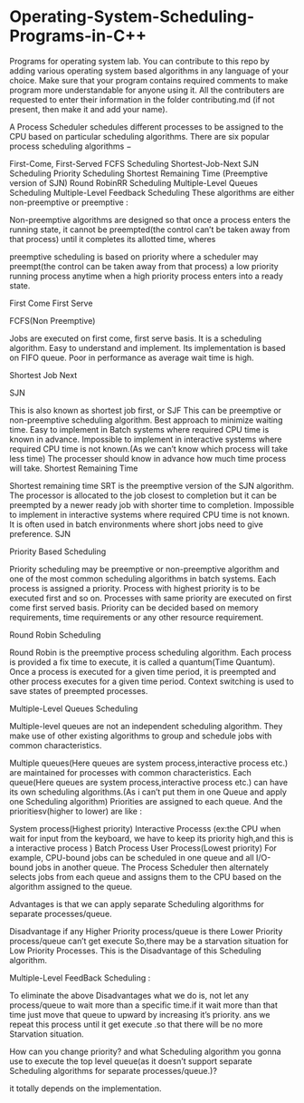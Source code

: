 # Operating-System-Scheduling-Programs-in-C++
Programs for operating system lab.
You can contribute to this repo by adding various operating system based algorithms in any language of your choice.
Make sure that your program contains required comments to make program more understandable for anyone using it.
All the contributers are requested to enter their information in the folder contributing.md (if not present, then make it and add your name).


A Process Scheduler schedules different processes to be assigned to the CPU based on particular scheduling algorithms. There are six popular process scheduling algorithms −

First-Come, First-Served FCFS Scheduling
Shortest-Job-Next SJN Scheduling
Priority Scheduling
Shortest Remaining Time (Preemptive version of SJN)
Round RobinRR Scheduling
Multiple-Level Queues Scheduling
Multiple-Level Feedback Scheduling
These algorithms are either non-preemptive or preemptive :

Non-preemptive algorithms are designed so that once a process enters the running state, it cannot be preempted(the control can’t be taken away from that process) until it completes its allotted time, wheres

preemptive scheduling is based on priority where a scheduler may preempt(the control can be taken away from that process) a low priority running process anytime when a high priority process enters into a ready state.

First Come First Serve

FCFS(Non Preemptive)

Jobs are executed on first come, first serve basis.
It is a scheduling algorithm.
Easy to understand and implement.
Its implementation is based on FIFO queue.
Poor in performance as average wait time is high.

Shortest Job Next

SJN

This is also known as shortest job first, or SJF
This can be preemptive or non-preemptive scheduling algorithm.
Best approach to minimize waiting time.
Easy to implement in Batch systems where required CPU time is known in advance.
Impossible to implement in interactive systems where required CPU time is not known.(As we can’t know which process will take less time)
The processer should know in advance how much time process will take.
Shortest Remaining Time

Shortest remaining time SRT is the preemptive version of the SJN algorithm.
The processor is allocated to the job closest to completion but it can be preempted by a newer ready job with shorter time to completion.
Impossible to implement in interactive systems where required CPU time is not known.
It is often used in batch environments where short jobs need to give preference.
SJN


Priority Based Scheduling

Priority scheduling may be preemptive or non-preemptive algorithm and one of the most common scheduling algorithms in batch systems.
Each process is assigned a priority. Process with highest priority is to be executed first and so on.
Processes with same priority are executed on first come first served basis.
Priority can be decided based on memory requirements, time requirements or any other resource requirement.

Round Robin Scheduling

Round Robin is the preemptive process scheduling algorithm.
Each process is provided a fix time to execute, it is called a quantum(Time Quantum).
Once a process is executed for a given time period, it is preempted and other process executes for a given time period.
Context switching is used to save states of preempted processes.

Multiple-Level Queues Scheduling

Multiple-level queues are not an independent scheduling algorithm. They make use of other existing algorithms to group and schedule jobs with common characteristics.

Multiple queues(Here queues are system process,interactive process etc.) are maintained for processes with common characteristics.
Each queue(Here queues are system process,interactive process etc.) can have its own scheduling algorithms.(As i can’t put them in one Queue and apply one Scheduling algorithm)
Priorities are assigned to each queue.
And the prioritiesv(higher to lower) are like :

System process(Highest priority)
Interactive Processs (ex:the CPU when wait for input from the keyboard, we have to keep its priority high,and this is a interactive process )
Batch Process
User Process(Lowest priority)
For example, CPU-bound jobs can be scheduled in one queue and all I/O-bound jobs in another queue. The Process Scheduler then alternately selects jobs from each queue and assigns them to the CPU based on the algorithm assigned to the queue.


Advantages is that we can apply separate Scheduling algorithms for separate processes/queue.

Disadvantage if any Higher Priority process/queue is there Lower Priority process/queue can’t get execute So,there may be a starvation situation for Low Priority Processes. This is the Disadvantage of this Scheduling algorithm.

Multiple-Level FeedBack Scheduling :

To eliminate the above Disadvantages what we do is, not let any process/queue to wait more than a specific time.if it wait more than that time just move that queue to upward by increasing it’s priority. ans we repeat this process until it get execute .so that there will be no more Starvation situation.

How can you change priority? and what Scheduling algorithm you gonna use to execute the top level queue(as it doesn’t support separate Scheduling algorithms for separate processes/queue.)?

it totally depends on the implementation.


